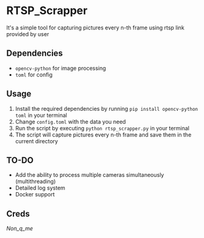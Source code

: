 # RTSP_Scrapper
It's a simple tool for capturing pictures every n-th frame using rtsp link provided by user
## Dependencies
- `opencv-python` for image processing
- `toml` for config
## Usage
1. Install the required dependencies by running `pip install opencv-python toml` in your terminal
2. Change `config.toml` with the data you need
3. Run the script by executing `python rtsp_scrapper.py` in your terminal
4. The script will capture pictures every n-th frame and save them in the current directory
## TO-DO
- Add the ability to process multiple cameras simultaneously (multithreading)
- Detailed log system 
- Docker support
## Creds
_Non_q_me_